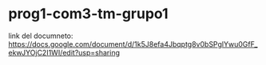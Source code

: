 # prog1-com3-tm-grupo1
link del documneto: https://docs.google.com/document/d/1k5J8efa4Jbqptg8v0bSPglYwu0GfF_ekwJYOjC2I1WI/edit?usp=sharing
